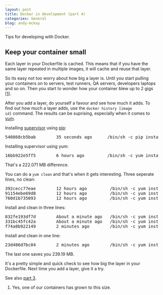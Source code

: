 ```yaml
---
layout: post
title: Docker in development (part 4)
categories: General
blog: andy-mckay
---
```


Tips for developing with Docker.

Keep your container small
-------------------------

Each layer in your Dockerfile is cached. This means that if you have the same layer repeated in multiple images, it will cache and reuse that layer.

So its easy not too worry about how big a layer is. Until you start pulling your containers on to servers, test runners, QA servers, developers laptops and so on. Then you start to wonder how your container blew up to 2 gigs [<a href="#footnote-1">1</a>].

After you add a layer, do yourself a favour and see how much it adds. To find out how much a layer adds, use the <code>docker history [image id]</code> command. The results can be suprising, especially when it comes to <a href="http://en.wikipedia.org/wiki/Yellowdog_Updater,_Modified">yum</a>.

Installing <a href="http://supervisor.readthedocs.org/en/latest/">supervisor</a> using <a href="https://pypi.python.org/pypi/pip">pip</a>:

<pre>
540868cb5bab        35 seconds ago      /bin/sh -c pip install supervisor               2.429 MB
</pre>

Installing supervisor using yum:

<pre>
16bb922e5ff5        6 hours ago         /bin/sh -c yum install -y supervisor            224.5 MB
</pre>

That's a 222.071 MB difference.

You can do a <code>yum clean</code> and that's when it gets interesting. Three seperate lines, no clean:

<pre>
392cecc77eae        12 hours ago         /bin/sh -c yum install -y cronie                34.72 MB
91154ebe69d8        12 hours ago         /bin/sh -c yum install -y bash-completion       18.67 MB
760d1b735093        12 hours ago         /bin/sh -c yum install -y supervisor            224.5 MB
</pre>

Install and clean in three lines:

<pre>
832fe193df7d        About a minute ago   /bin/sh -c yum install -y cronie && yum clean   34.69 MB
331bc45fc42a        About a minute ago   /bin/sh -c yum install -y bash-completion &&    18.64 MB
f74a8b922149        2 minutes ago        /bin/sh -c yum install -y supervisor && yum c   21.54 MB
</pre>

Install and clean in one line:

<pre>
23d486d7bc04        2 minutes ago        /bin/sh -c yum install -y supervisor bash-com   38.7 MB
</pre>

The last one saves you 239.19 MB.

It's a pretty simple and quick check to see how big the layer in your Dockerfile. Next time you add a layer, give it a try.

See also <a href="/2015-06-01-docker-in-development-part-3/">part 3</a>.

<ol>
<li><a id="footnote-1"></a>Yes, one of our containers has grown to this size.</li>
</ol>
